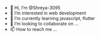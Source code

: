 - 👋 Hi, I’m @Shreya-3095
- 👀 I’m interested in web development 
- 🌱 I’m currently learning javascript, flutter
- 💞️ I’m looking to collaborate on ...
- 📫 How to reach me ...

<!---
Shreya-3095/Shreya-3095 is a ✨ special ✨ repository because its `README.md` (this file) appears on your GitHub profile.
You can click the Preview link to take a look at your changes.
--->
